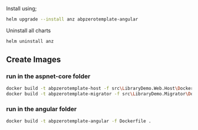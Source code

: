 Install using;

```bash
helm upgrade --install anz abpzerotemplate-angular
```

Uninstall all charts

```bash
helm uninstall anz
```

## Create Images

### run in the aspnet-core folder
```bash
docker build -t abpzerotemplate-host -f src\LibraryDemo.Web.Host\Dockerfile .
docker build -t abpzerotemplate-migrator -f src\LibraryDemo.Migrator\Dockerfile .
```

### run in the angular folder
```bash
docker build -t abpzerotemplate-angular -f Dockerfile . 
```
